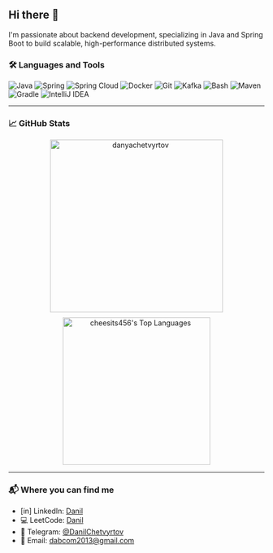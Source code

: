 ## Hi there 👋

I'm passionate about backend development, specializing in Java and Spring Boot to build scalable, high-performance distributed systems.

### 🛠️ Languages and Tools
![Java](https://img.shields.io/badge/Java-007396?style=for-the-badge&logo=openjdk&logoColor=white)
![Spring](https://img.shields.io/badge/spring-%2320232a.svg?style=for-the-badge&logo=spring)
![Spring Cloud](https://img.shields.io/badge/Spring_Cloud-%2320232a?style=for-the-badge&logo=spring)
![Docker](https://img.shields.io/badge/Docker-2496ED?style=for-the-badge&logo=docker&logoColor=white)
![Git](https://img.shields.io/badge/Git-F05032?style=for-the-badge&logo=git&logoColor=white)
![Kafka](https://img.shields.io/badge/Apache_Kafka-231F20?style=for-the-badge&logo=apache-kafka&logoColor=white)
![Bash](https://img.shields.io/badge/Shell-231F20?style=for-the-badge&logo=gnu-bash&logoColor=white)
![Maven](https://img.shields.io/badge/Apache_Maven-C71A36?style=for-the-badge&logo=apache-maven&logoColor=white)
![Gradle](https://img.shields.io/badge/Gradle-02303A?style=for-the-badge&logo=gradle&logoColor=white)
![IntelliJ IDEA](https://img.shields.io/badge/IntelliJ_IDEA-333ed6?style=for-the-badge&logo=intellij-idea&logoColor=white)

---

### 📈 GitHub Stats

<div align="center" style="display: flex; flex-wrap: wrap; justify-content: center; gap: 10px;">
    <img src="https://cheesits456-readme-stats.vercel.app/api?username=danyachetvyrtov&layout=compact&theme=github_dark&langs_count=10&hide=c,meson,makefile,m4&exclude_repo=github-readme-stats,BitJanitor,github-activity-readme,fancy-git,challengeBot" alt="danyachetvyrtov" width="340"/>
    <img src="https://cheesits456-readme-stats.vercel.app/api/top-langs?username=danyachetvyrtov&layout=compact&theme=github_dark&langs_count=10&hide=c,meson,makefile,m4&exclude_repo=github-readme-stats,BitJanitor,github-activity-readme,fancy-git,challengeBot" alt="cheesits456's Top Languages" width="290">
</div>

---

### 📬 Where you can find me
* [in] LinkedIn: [Danil](https://www.linkedin.com/in/danil-semenov-5415b0368/)
* 💻 LeetCode: [Danil](https://leetcode.com/u/dabcom2013/)
* 💬 Telegram: [@DanilChetvyrtov](https://t.me/DanilChetvyrtov)
* 📧 Email: [dabcom2013@gmail.com](mailto:dabcom2013@gmail.com)
